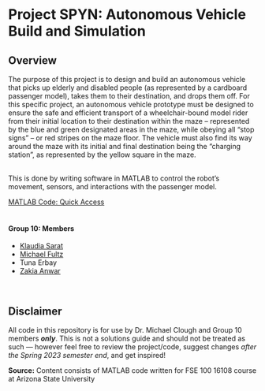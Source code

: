 # Project SPYN: Autonomous Vehicle Build and Simulation
## Overview
The purpose of this project is to design and build an autonomous vehicle that picks up elderly and disabled people (as represented by a cardboard passenger model), takes them to their destination, and drops them off. For this specific project, an autonomous vehicle prototype must be designed to ensure the safe and efficient transport of a wheelchair-bound model rider from their initial location to their destination within the maze – represented by the blue and green designated areas in the maze, while obeying all “stop signs” – or red stripes on the maze floor. The vehicle must also find its way around the maze with its initial and final destination being the “charging station”, as represented by the yellow square in the maze.<br><br>

This is done by writing software in MATLAB to control the robot’s movement, sensors, and interactions with the passenger model.<br>

[MATLAB Code: Quick Access](AutonomyAndControls.m)<br><br> 

#### Group 10: Members
- [Klaudia Sarat](https://github.com/klaudiasarat)
- [Michael Fultz](https://github.com/mtfultz)
- Tuna Erbay 
- [Zakia Anwar](https://github.com/zakiaanwar123456)
<br>

## Disclaimer
All code in this repository is for use by Dr. Michael Clough and Group 10 members ***only***. 
This is not a solutions guide and should not be treated as such –– however feel free to review the project/code, suggest changes *after the Spring 2023 semester end*, and get inspired!

**Source:** Content consists of MATLAB code written for FSE 100 16108 course at Arizona State University
